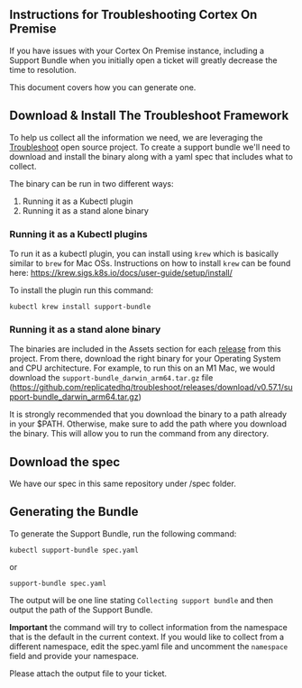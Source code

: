 ## Instructions for Troubleshooting Cortex On Premise

If you have issues with your Cortex On Premise instance, including a Support Bundle when you initially open a ticket will greatly decrease the time to resolution.

This document covers how you can generate one.

## Download & Install The Troubleshoot Framework

To help us collect all the information we need, we are leveraging the [Troubleshoot](https://troubleshoot.sh/) open source project. To create a support bundle we'll need to download and install the binary along with a yaml spec that includes what to collect.

The binary can be run in two different ways:

1. Running it as a Kubectl plugin
2. Running it as a stand alone binary

### Running it as a Kubectl plugins

To run it as a kubectl plugin, you can install using `krew` which is basically similar to `brew` for Mac OSs. Instructions on how to install `krew` can be found here: https://krew.sigs.k8s.io/docs/user-guide/setup/install/

To install the plugin run this command:

`kubectl krew install support-bundle`

### Running it as a stand alone binary

The binaries are included in the Assets section for each [release](https://github.com/replicatedhq/troubleshoot/releases/tag/v0.57.1) from this project. From there, download the right binary for your Operating System and CPU architecture. For example, to run this on an M1 Mac, we would download the `support-bundle_darwin_arm64.tar.gz` file (https://github.com/replicatedhq/troubleshoot/releases/download/v0.57.1/support-bundle_darwin_arm64.tar.gz)

It is strongly recommended that you download the binary to a path already in your $PATH. Otherwise, make sure to add the path where you download the binary. This will allow you to run the command from any directory.

## Download the spec

We have our spec in this same repository under /spec folder.

## Generating the Bundle

To generate the Support Bundle, run the following command:

`kubectl support-bundle spec.yaml`

or

`support-bundle spec.yaml`

The output will be one line stating `Collecting support bundle` and then output the path of the Support Bundle.

**Important** the command will try to collect information from the namespace that is the default in the current context. If you would like to collect from a different namespace, edit the spec.yaml file and uncomment the `namespace` field and provide your namespace.



Please attach the output file to your ticket.
